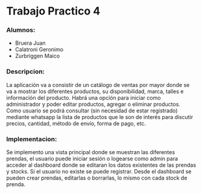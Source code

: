 # Trabajo Practico 4
### Alumnos:
 - Bruera Juan
 - Calatroni Geronimo
 - Zurbriggen Maico

### Descripcion:
La aplicación va a consistir de un catálogo de ventas por mayor donde se va a mostrar los diferentes productos, su disponibilidad, marca, talles e información del producto.
Habrá una opción para iniciar como administrador y poder editar productos, agregar o eliminar productos. Como usuario se podrá consultar (sin necesidad de estar registrado) mediante whatsapp la lista de productos que le son de interés para discutir precios, cantidad, método de envío, forma de pago, etc.

### Implementacion:
Se implemento una vista principal donde se muestran las diferentes prendas, el usuario puede iniciar sesión o logearse como admin para acceder al dashboard donde se editaran los datos existentes de las prendas y stocks. Si el usuario no existe se puede registrar.
Desde el dashboard se pueden crear prendas, editarlas o borrarlas, lo mismo con cada stock de prenda.
